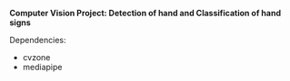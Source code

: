 **Computer Vision Project: Detection of hand and Classification of hand signs**

Dependencies:
- cvzone
- mediapipe